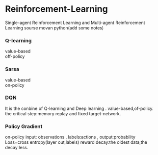 # Reinforcement-Learning
Single-agent Reinforcement Learning and Multi-agent Reinforcement Learning
sourse movan python(add some notes)
### Q-learning
value-based  
off-policy  
### Sarsa
value-based  
on-policy
### DQN
It is the conbine of Q-learning and Deep learning .
value-based,of-policy.
the critical step:memory replay and fixed target-network.
### Policy Gradient 
on-policy
input: observations , labels:actions  , output:probability
Loss=cross entropy(layer out,labels)
reward decay:the oldest data,the decay less.
